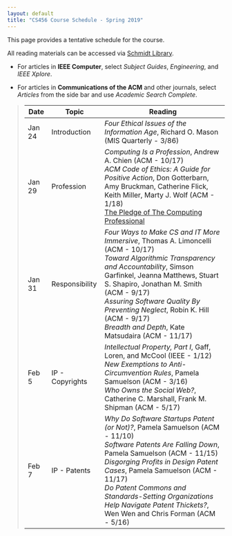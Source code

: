 ```yaml
---
layout: default
title: "CS456 Course Schedule - Spring 2019"
---
```


This page provides a tentative schedule for the course.

All reading materials can be accessed via [Schmidt Library](http://library.ycp.edu/home).

-   For articles in **IEEE Computer**, select *Subject Guides*, *Engineering*, and *IEEE Xplore*.

-   For articles in **Communications of the ACM** and other journals, select *Articles* from the side bar and use *Academic Search Complete*.


>  Date   |      Topic          |                                    Reading                                             |
> ------- | ------------------  | -------------------------------------------------------------------------------------- |
> Jan 24  | Introduction        | *Four Ethical Issues of the Information Age*, Richard O. Mason (MIS Quarterly - 3/86)  |
> Jan 29  | Profession          | *Computing Is a Profession*, Andrew A. Chien (ACM - 10/17) <br /> *ACM Code of Ethics: A Guide for Positive Action*, Don Gotterbarn, Amy Bruckman, Catherine Flick, Keith Miller, Marty J. Wolf (ACM - 1/18) <br /> [The Pledge of The Computing Professional](http://pledge-of-the-computing-professional.org/home-page/the-oath) |
> Jan 31  | Responsibility      | *Four Ways to Make CS and IT More Immersive*, Thomas A. Limoncelli (ACM - 10/17) <br /> *Toward Algorithmic Transparency and Accountability*, Simson Garfinkel, Jeanna Matthews, Stuart S. Shapiro, Jonathan M. Smith (ACM - 9/17) <br /> *Assuring Software Quality By Preventing Neglect*, Robin K. Hill (ACM - 9/17) <br /> *Breadth and Depth*, Kate Matsudaira (ACM - 11/17) |
> Feb 5  | IP - Copyrights     | *Intellectual Property, Part I*, Gaff, Loren, and McCool (IEEE - 1/12) <br /> *New Exemptions to Anti-Circumvention Rules*, Pamela Samuelson (ACM - 3/16) <br /> *Who Owns the Social Web?*, Catherine C. Marshall, Frank M. Shipman (ACM - 5/17) |
> Feb 7 | IP - Patents        | *Why Do Software Startups Patent (or Not)?*, Pamela Samuelson (ACM - 11/10) <br/> *Software Patents Are Falling Down*, Pamela Samuelson (ACM - 11/15) <br /> *Disgorging Profits in Design Patent Cases*, Pamela Samuelson (ACM - 11/17) <br /> *Do Patent Commons and Standards-Setting Organizations Help Navigate Patent Thickets?*, Wen Wen and Chris Forman (ACM - 5/16) |


<!--
> Sept 6  | IP - Copyrights     | *Intellectual Property, Part I*, Gaff, Loren, and McCool (IEEE - 1/12) <br /> *New Exemptions to Anti-Circumvention Rules*, Pamela Samuelson (ACM - 3/16) <br /> *Who Owns the Social Web?*, Catherine C. Marshall, Frank M. Shipman (ACM - 5/17) |
> Sept 11 | IP - Patents        | *Why Do Software Startups Patent (or Not)?*, Pamela Samuelson (ACM - 11/10) <br/> *Software Patents Are Falling Down*, Pamela Samuelson (ACM - 11/15) <br /> *Disgorging Profits in Design Patent Cases*, Pamela Samuelson (ACM - 11/17) <br /> *Do Patent Commons and Standards-Setting Organizations Help Navigate Patent Thickets?*, Wen Wen and Chris Forman (ACM - 5/16) |
> Sept 13 | **EXAM I PART I**   |  | 
> Sept 18 | Privacy - I         | *The Tangled Web We Have Woven*, Eben Moglen (ACM - 2/13) <br /> *Privacy is Dead, Long Live Privacy*, Jean-Pierre Hubaux and Ari Juels (ACM - 6/16) <br /> *When Does Law Enforcement's Demand to Read Your Data Become a Demand to Read Your Mind?*, Andrew Conway and Peter Eckersley (ACM - 9/17) | 
> Sept 20 | Privacy - II        | *Can You Engineer Privacy?*, Seda Gurses (ACM - 8/14) <br /> *More Encryption Means Less Privacy*, Poul-Henning Kamp (ACM - 4/16) <br /> *Welcome to the Singularity*, David Allen Batchelor (ACM - 2/18) | 
> Sept 25 | Security - I        |  *Privacy and Security: Summing Up*, Susan Landau (ACM - 11/14) <br /> *Cyber Insecurity and Cyber Libertarianism*, Moshe Y. Vardi (ACM - 5/17)|
> Sept 27 | Security - II       | *I Can't Let You Do That, Dave*, Cory Doctorow (ACM - 12/15) **NOTE: This is the Dec 2015 article** <br /> *Security Assurance*, Steven B. Lipner (ACM - 11/15) <br /> *Trustworthiness and Truthfulness Are Essential*, Peter G. Neumann (ACM - 6/17) <br /> *IoT: The Internet of Terror*, George V. Neville-Neil (ACM - 10/17)|  
> Oct 2   | Individual          | *Access to the Internet is a Human Right*, Stephen Wicker and Stephanie Santoso (ACM - 6/13) <br /> *Does the Internet Make Us Stupid?*, Hermann Maurer (ACM - 1/15)  <br /> *Portable Device Fears Show Power of Social Development*, Chris Edwards (ACM - 10/17) |  
> Oct 4   | Society             | *Beyond Viral*, Manuel Cebrian, Iyad Rahwan, and Alex "Sandy" Pentland (ACM - 4/16) <br /> *Smartphone Apps for Social Good*, Logan Kugler (ACM - 8/16)  <br /> *Digitocracy*, Joel R. Reidenberg (ACM - 9/17) |  
> Oct 9   | **EXAM I PART II**  | |
> Oct 18  | *Ownership of software* <br /> Matt Hasz | [WE CAN'T LET JOHN DEERE DESTROY THE VERY IDEA OF OWNERSHIP](https://www.wired.com/2015/04/dmca-ownership-john-deere/) <br /> *Software Ownership Battle Adds $10M to Cost of 'Big Dig'*, Marc L. Songini (Computerworld - 2/28/2005) <br /> *Reasons to Jailbreak Your iPhone (and Not To)*, Brennon Slattery (PCWorld - 10/10) |
> Oct 23  | *Microsoft charging for Win 7 support* <br /> Nate Russell | [Microsoft Relents, Confirms Extended Support Option for Windows 7](https://www.extremetech.com/computing/276582-microsoft-relents-confirms-extended-support-option-for-windows-7) <br /> [Microsoft Warns Windows 7 Is Dangerous To Use \[Updated\]](https://www.forbes.com/sites/gordonkelly/2017/01/17/microsoft-windows-7-security-hardware-support-problems/#329d05decdba) <br /> [You’ll never have to pay for a Mac OS upgrade again, Apple CFO says](https://www.geekwire.com/2013/pay-mac-os-upgrade-apple-cfo/) <br /> [Microsoft Silently Kills Windows 7 Security Updates on Older PCs](https://www.extremetech.com/computing/271982-microsoft-silently-kills-windows-7-security-updates-on-older-pcs) <br /> [Microsoft to offer paid Windows 7 Extended Security Updates](https://www.zdnet.com/article/microsoft-to-offer-paid-windows-7-extended-security-updates/) |
> Oct 25  | *Increase in STEM education* <br /> Ezra Moore | *Towards a STEM + Arts Curriculum*, Toni Wynn and Juliette Harris (Education Digest - 1/13) <br /> [From STEM to STEAM: Brent Bushnell and Eric Gradman at TEDxManhattanBeach](https://youtu.be/0rAbylCphUk) |
> Oct 30 <br /> KEC118  | *Anonymity* <br /> Garrett Ruths | *Anonymity on the Internet: Why the Price May Be Too High*, David Davenport (ACM - 4/02) <br /> [UH Researcher Finds Anonymity Makes a Difference with Online Comments](https://www.uh.edu/news-events/stories/2014/January/12114Santana.php) <br /> [Facing the Challenge of Online Harassment](https://www.eff.org/deeplinks/2015/01/facing-challenge-online-harassment)|
> Nov 1   | *Deep fakes* Isaac Wheeler | [deepfakes_faceswap](https://github.com/deepfakes/faceswap) <br /> [Letter to Director Coats](https://schiff.house.gov/imo/media/doc/2018-09%20ODNI%20Deep%20Fakes%20letter.pdf) <br /> [There Is No Tech Solution to Deepfakes](https://motherboard.vice.com/en_us/article/594qx5/there-is-no-tech-solution-to-deepfakes)|
> Nov 6   | *Face ID and Privacy* <br /> Rathana Pim | [About Face ID advanced technology](https://support.apple.com/en-us/HT208108) <br /> [Analysis: Apple is sharing your face with apps. That's a new privacy worry](https://www.chicagotribune.com/bluesky/technology/ct-apple-facial-recognition-privacy-20171202-story.html) <br /> [Apps Might Have Too Much Access to Face ID Data on iPhone X](https://www.extremetech.com/mobile/259872-apps-might-much-access-face-id-data-iphone-x)|
> Nov 8 <br /> KEC118  | *Hacking bodycams* <br /> Zack Henry | [POLICE BODYCAMS CAN BE HACKED TO DOCTOR FOOTAGE](https://www.wired.com/story/police-body-camera-vulnerabilities/) <br /> [Hackers hijack surveillance camera footage with 'Peekaboo' zero-day vulnerability](https://www.zdnet.com/article/hackers-can-tamper-with-surveillance-camera-footage-due-to-new-zero-day-vulnerability/) |
> Nov 13 <br /> KEC118  | *Net Neutrality* <br /> Devin Retzlaff | [The pros and cons of net neutrality](https://www.itpro.co.uk/strategy/28115/the-pros-and-cons-of-net-neutrality) <br /> [THE WIRED GUIDE TO NET NEUTRALITY](https://www.wired.com/story/guide-net-neutrality/) <br /> [7 Reasons Net Neutrality Is Idiotic](https://www.dailywire.com/news/18613/7-reasons-net-neutrality-idiotic-aaron-bandler)|
> Nov 15  | **INCLEMENT WEATHER** | |
> Nov 20  | *Ethics of AI* <br /> Derek McClellan | [Top 9 ethical issues in artificial intelligence](https://www.weforum.org/agenda/2016/10/top-10-ethical-issues-in-artificial-intelligence/) <br /> [The evolution of artificial intelligence](https://www.ubs.com/microsites/artificial-intelligence/en/new-dawn.html) <br /> [THE SINGULARITY](https://www.edge.org/conversation/ray_kurzweil-the-singularity) |
> Nov 27  | *Tech Unions* <br /> Jason Lefever | [Workers of Silicon Valley, It’s Time to Organize](https://www.nytimes.com/2018/04/25/technology/tech-workers-change.html) <br /> [Google Workers Reject Silicon Valley Individualism in Walkout](https://www.nytimes.com/2018/11/06/business/google-employee-walkout-labor.html) <br /> [Why Labor Unions And Silicon Valley Aren’t Friends, In 2 Charts](https://techcrunch.com/2013/07/29/why-labor-unions-and-silicon-valley-arent-friends-in-2-charts/) <br /> [Software Startup Accused of Union-Busting Will Pay Ex-Employees](https://www.bloomberg.com/news/articles/2018-11-10/software-startup-accused-of-union-busting-will-pay-ex-employees) |
> Nov 29  | *Social Media Censorship* <br /> Kyle Jones | [Poll: Most conservatives think social media is censoring them](https://www.axios.com/conservatives-social-media-censorship-poll-3a966ebb-6b44-458f-8941-40fc015a86a6.html) <br /> [Facebook, Instagram ban far-right Proud Boys and founder](https://www.apnews.com/2714b6a697d34f59982c398a235858e7) <br /> [AP Explains: Gab, where Pittsburgh shooting suspect ranted](https://www.apnews.com/7921beda96df484e9cb71ff4cc21cc58) <br /> [How Trump can regulate Google](https://www.axios.com/trump-regulate-google-facebook-twitter-ff29a693-a824-4aa1-889a-6df22a4adbe0.html) |
> Dec 4 <br /> KEC118  | *Automated Cars: Who do we Kill?* <br /> Matt Richie | [The Challenges of Partially Automated Driving](https://cacm.acm.org/magazines/2016/5/201592-the-challenges-of-partially-automated-driving/fulltext) <br /> [Why Self-Driving Cars Must Be Programmed to Kill](https://www.technologyreview.com/s/542626/why-self-driving-cars-must-be-programmed-to-kill/) <br /> [Moral Machine](http://moralmachine.mit.edu)
> Dec 6   | **EXAM II** |
> Dec 11  |  |
-->








